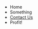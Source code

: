 <ul>                                             
  <li>Home</li>                                  
  <li>Something</li>                             
  <li><a href="contact.html">Contact Us</a></li> 
  <li>Profit!</li>                               
</ul>                                            

